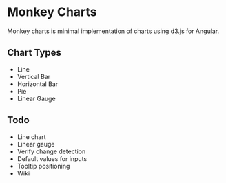 # Monkey Charts

Monkey charts is minimal implementation of charts using d3.js for Angular. 

## Chart Types

- Line
- Vertical Bar
- Horizontal Bar
- Pie
- Linear Gauge

## Todo

- Line chart
- Linear gauge
- Verify change detection
- Default values for inputs
- Tooltip positioning
- Wiki